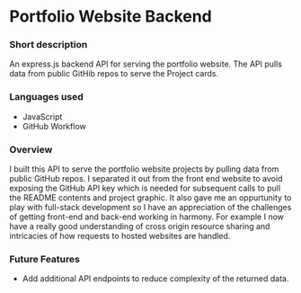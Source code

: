 # Portfolio Website Backend

### Short description

An express.js backend API for serving the portfolio website. The API pulls data from public GitHib repos to serve the Project cards.

### Languages used

- JavaScript
- GitHub Workflow

### Overview

I built this API to serve the portfolio website projects by pulling data from public GitHub repos. I separated it out from the front end website to avoid exposing the GitHub API key which is needed for subsequent calls to pull the README contents and project graphic. It also gave me an oppurtunity to play with full-stack development so I have an appreciation of the challenges of getting front-end and back-end working in harmony. For example I now have a really good understanding of cross origin resource sharing and intricacies of how requests to hosted websites are handled.

### Future Features

- Add additional API endpoints to reduce complexity of the returned data.
